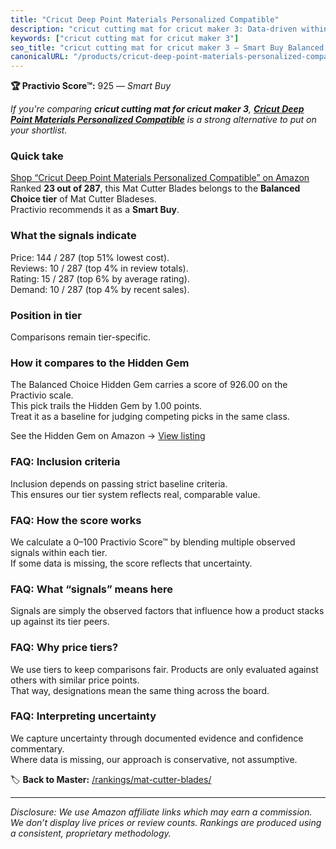 ```yaml
---
title: "Cricut Deep Point Materials Personalized Compatible"
description: "cricut cutting mat for cricut maker 3: Data-driven within Balanced Choice ranking using the Practivio Score™. Positioned by quality, value, demand, findability…"
keywords: ["cricut cutting mat for cricut maker 3"]
seo_title: "cricut cutting mat for cricut maker 3 — Smart Buy Balanced Choice (2025)"
canonicalURL: "/products/cricut-deep-point-materials-personalized-compatible-B00I00RASM/"
---
```


**🏆 Practivio Score™:** 925 — _Smart Buy_


*If you're comparing **cricut cutting mat for cricut maker 3**, **[Cricut Deep Point Materials Personalized Compatible](https://www.amazon.com/dp/B00I00RASM?tag=practivio-20)** is a strong alternative to put on your shortlist.*
### Quick take
[Shop “Cricut Deep Point Materials Personalized Compatible” on Amazon](https://www.amazon.com/dp/B00I00RASM?tag=practivio-20)
Ranked **23 out of 287**, this Mat Cutter Blades belongs to the **Balanced Choice tier** of Mat Cutter Bladeses.  
Practivio recommends it as a **Smart Buy**.

### What the signals indicate
Price: 144 / 287 (top 51% lowest cost).  
Reviews: 10 / 287 (top 4% in review totals).  
Rating: 15 / 287 (top 6% by average rating).  
Demand: 10 / 287 (top 4% by recent sales).

### Position in tier
Comparisons remain tier-specific.

### How it compares to the Hidden Gem
The Balanced Choice Hidden Gem carries a score of 926.00 on the Practivio scale.  
This pick trails the Hidden Gem by 1.00 points.  
Treat it as a baseline for judging competing picks in the same class.  

See the Hidden Gem on Amazon → [View listing](https://www.amazon.com/dp/B00HV4VV92?tag=practivio-20)

### FAQ: Inclusion criteria
Inclusion depends on passing strict baseline criteria.  
This ensures our tier system reflects real, comparable value.

### FAQ: How the score works
We calculate a 0–100 Practivio Score™ by blending multiple observed signals within each tier.  
If some data is missing, the score reflects that uncertainty.

### FAQ: What “signals” means here
Signals are simply the observed factors that influence how a product stacks up against its tier peers.

### FAQ: Why price tiers?
We use tiers to keep comparisons fair. Products are only evaluated against others with similar price points.  
That way, designations mean the same thing across the board.

### FAQ: Interpreting uncertainty
We capture uncertainty through documented evidence and confidence commentary.  
Where data is missing, our approach is conservative, not assumptive.


🏷️ **Back to Master:** [/rankings/mat-cutter-blades/](/rankings/mat-cutter-blades/)

---
_Disclosure: We use Amazon affiliate links which may earn a commission. We don’t display live prices or review counts. Rankings are produced using a consistent, proprietary methodology._
